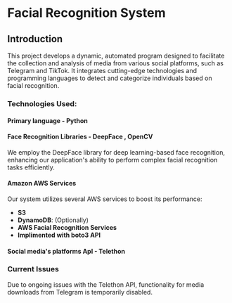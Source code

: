 # Facial Recognition System

## Introduction

This project develops a dynamic, automated program designed to facilitate the collection and analysis of media from various social platforms, such as Telegram and TikTok. It integrates cutting-edge technologies and programming languages to detect and categorize individuals based on facial recognition.

### Technologies Used:

#### Primary language - Python

#### Face Recognition Libraries - DeepFace , OpenCV
We employ the DeepFace library for deep learning-based face recognition, enhancing our application's ability to perform complex facial recognition tasks efficiently.

#### Amazon AWS Services
Our system utilizes several AWS services to boost its performance:
- **S3** 
- **DynamoDB**: (Optionally)
- **AWS Facial Recognition Services**
- **Implimented with boto3 API**

#### Social media's platforms ApI - Telethon

### Current Issues
Due to ongoing issues with the Telethon API, functionality for media downloads from Telegram is temporarily disabled.

